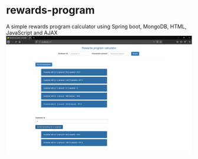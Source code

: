 # rewards-program
 A simple rewards program calculator using Spring boot, MongoDB, HTML, JavaScript and AJAX
 <br />
 <img src="https://github.com/vishal266/rewards-program/blob/master/RewardsProgram-Snap.PNG" />
 <br />
